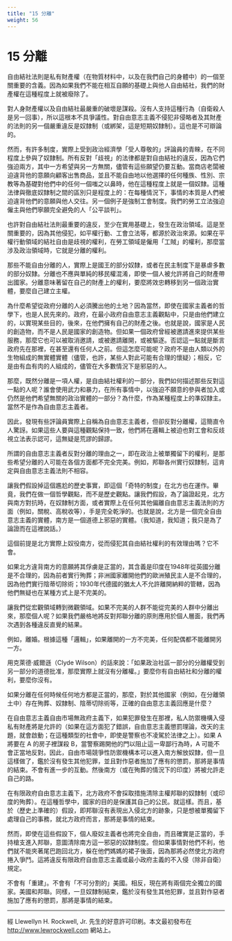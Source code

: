 ```yaml
---
title: "15 分離"
weight: 56
---
```


# 15 分離

自由結社法則是私有財產權（在物質材料中，以及在我們自己的身體中）的一個至關重要的含義。因為如果我們不能在相互自願的基礎上與他人自由結社，我們的財產權在這種程度上就被廢除了。

對人身財產權以及自由結社最嚴重的破壞是謀殺。沒有人支持這種行為（自衛殺人是另一回事），所以這根本不具爭議性。對自由意志主義不侵犯非侵略者及其財產的法則的另一個嚴重違反是奴隸制（或綁架，這是短期奴隸制）。這也是不可辯論的。

然而，有許多制度，實際上受到政治經濟學「受人尊敬的」評論員的青睞，在不同程度上參與了奴隸制。所有反對「歧視」的法律都是對自由結社的違反，因為它們強迫兩方，其中一方希望與另一方無關，儘管有這些願望仍要互動。當商店老闆被迫違背他的意願向顧客出售商品，並且不能自由地以他選擇的任何種族、性別、宗教等為基礎對他們中的任何一個嗤之以鼻時，他在這種程度上就是一個奴隸。這種法律與徹底奴隸制之間的區別只是程度上的：在每種情況下，事情的本質是人們被迫違背他們的意願與他人交往。另一個例子是強制工會制度。我們的勞工立法強迫僱主與他們寧願完全避免的人「公平談判」。

也許對自由結社法則最重要的違反，至少在實用基礎上，發生在政治領域。這是至關重要的，因為其他侵犯，如平權行動、工會立法等，都源於政治來源。如果在平權行動領域的結社自由是歧視的權利，在勞工領域是僱用「工賊」的權利，那麼當涉及政治領域時，它就是分離的權利。

那些不能自由分離的人，實際上是國王的部分奴隸，或者在民主制度下是暴虐多數的部分奴隸。分離也不應與單純的移民權混淆，即使一個人被允許將自己的財產帶出國家。分離意味著留在自己的財產上的權利，要麼將效忠轉移到另一個政治實體，要麼自己建立主權。

為什麼希望從政府分離的人必須騰出他的土地？因為當然，即使在國家主義者的哲學下，也是人民先來的。政府，在最小政府自由意志主義觀點中，只是由他們建立的，以實現某些目的，後來，在他們擁有自己的財產之後。也就是說，國家是人民的創造物，而不是人民是國家的創造物。但如果一個政府曾經被邀請進來提供某些服務，那麼它也可以被取消邀請，或被邀請離開，或被驅逐。否認這一點就是斷言政府先在那裡，在甚至還有任何人之前。但這怎麼可能呢？政府不是由人類以外的生物組成的無實體實體（儘管，也許，某些人對此可能有合理的懷疑）；相反，它是由有血有肉的人組成的，儘管在大多數情況下是邪惡的人。

那麼，既然分離是一項人權，是自由結社權利的一部分，我們如何描述那些反對這一點的人呢？誰會使用武力和暴力，在所有事情中，以強迫不願意的參與者加入或仍然是他們希望無關的政治實體的一部分？為什麼，作為某種程度上的準奴隸主。當然不是作為自由意志主義者。

因此，發現有些評論員實際上自稱為自由意志主義者，但卻反對分離權，這簡直令人驚訝。如果這些人要與這種觀點保持一致，他們將在邏輯上被迫也對工會和反歧視立法表示認可，這無疑是荒謬的歸謬。

所謂的自由意志主義者反對分離的理由之一，即在政治上被單獨留下的權利，是那些希望分離的人可能在各個方面都不完全完美。例如，邦聯各州實行奴隸制，這肯定與自由意志主義法則不相容。

讓我們假設掉這個尷尬的歷史事實，即這個「奇特的制度」在北方也在運作。畢竟，我們在做一個哲學觀點，而不是歷史觀點。讓我們假設，為了論證起見，北方與南方對抗時，在奴隸制方面，或者實際上在任何其他偏離自由意志主義法則的方面（例如，關稅、高稅收等），手是完全乾淨的。也就是說，北方是一個完全自由意志主義的實體，南方是一個道德上邪惡的實體。（我知道，我知道；我只是為了論證而在這裡說話。）

這個前提是北方實際上奴役南方，從而侵犯其自由結社權利的有效理由嗎？它不會。

如果北方違背南方的意願將其俘虜是正當的，其含義是印度在1948年從英國分離是不合理的，因為前者實行殉葬；非洲國家離開他們的歐洲殖民主人是不合理的，因為他們實行陰蒂切除術；1930年代德國的猶太人不允許離開納粹的管轄，因為他們無疑也在某種方式上是不完美的。

讓我們從宏觀領域轉到微觀領域。如果不完美的人群不能從完美的人群中分離出來，那麼個人呢？如果我們嚴格地將反對邦聯分離的原則應用於個人層面，我們再次遇到各種違反直覺的結果。

例如，離婚。根據這種「邏輯」，如果離開的一方不完美，任何配偶都不能離開另一方。

用克萊德·威爾遜（Clyde Wilson）的話來說：「如果政治社區一部分的分離權受到另一部分的道德批准，那麼實際上就沒有分離權。」要麼你有自由結社和分離的權利，要麼你沒有。

如果分離在任何時候任何地方都是正當的，那麼，對於其他國家（例如，在分離領土中）存在殉葬、奴隸制、陰蒂切除術等，正確的自由意志主義回應是什麼？

在自由意志主義自由市場無政府主義下，如果犯罪發生在那裡，私人防禦機構入侵私有財產將是允許的（如果在這方面犯了錯誤，自由意志主義懲罰理論，改天的主題，就會啟動；在這種類型的社會中，即使是警察也不凌駕於法律之上）。如果 A 將要在 A 的房子裡謀殺 B，當警察踢開他的門以阻止這一卑鄙行為時，A 可能不會正當地反對。因此，自由市場競爭性防禦機構本可以進入南方解放奴隸，但一旦這樣做了，鑑於沒有發生其他犯罪，並且對作惡者施加了應有的懲罰，那將是事情的結束。不會有進一步的互動。然後南方（或在殉葬的情況下的印度）將被允許走自己的路。

在有限政府自由意志主義下，北方政府不會採取措施清除主權邦聯的奴隸制（或印度的殉葬）。在這種哲學中，國家的目的是保護其自己的公民。就這樣。而且，基於（歷史上準確的）假設，即邦聯沒有表現出入侵北方的跡象，只是想被單獨留下處理自己的事務，就北方政府而言，那將是事情的結束。

然而，即使在這些假設下，個人廢奴主義者也將完全自由，而且確實是正當的，手持槍支進入邦聯，意圖清除南方這一邪惡的奴隸制度。但如果事情對他們不利，他們就不能夾著尾巴跑回北方，躲在他們媽媽的裙子後面，因為那將必然使北方政府捲入爭鬥。這將違反有限政府自由意志主義或最小政府主義的不入侵（除非自衛）規定。

不會有「重建」。不會有「不可分割的」美國。相反，現在將有兩個完全獨立的國家。美國和邦聯。同樣，一旦奴隸制結束，鑑於沒有發生其他犯罪，並且對作惡者施加了應有的懲罰，那將是事情的結束。

---

經 Llewellyn H. Rockwell, Jr. 先生的好意許可印刷。本文最初發布在 http://www.lewrockwell.com 網站上。
